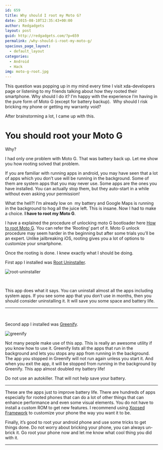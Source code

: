 ```yaml
---
id: 659
title: Why should I root my Moto G?
date: 2015-08-10T12:35:43+00:00
author: Redgadgets
layout: post
guid: http://redgadgets.com/?p=659
permalink: /why-should-i-root-my-moto-g/
spacious_page_layout:
  - default_layout
categories:
  - Android
  - Hack
img: moto-g-root.jpg
---
```

This question was popping up in my mind every time I visit xda-developers page or listening to my friends talking about how they rooted their smartphone. Why should I do it? I&#8217;m happy with the experience I&#8217;m having in the pure form of Moto G (except for battery backup).  Why should I risk bricking my phone or getting my warranty void?

After brainstorming a lot, I came up with this.

# You should root your Moto G

Why?

I had only one problem with Moto G. That was battery back up. Let me show you how rooting solved that problem.

If you are familiar with running apps in android, you may have seen that a lot of apps which you don&#8217;t use will be running in the background. Some of them are system apps that you may never use. Some apps are the ones you have installed. You can actually stop them, but they auto-start in a while without even asking your permission!

What the hell?! I&#8217;m already low on  my battery and Google Maps is running in the background to hog all the juice left. This is insane. Now I had to make a choice. **I have to root my Moto G**.

I have a explained the procedure of unlocking moto G bootloader here <a href="http://redgadgets.com/how-to-make-your-moto-g-super-awesome/" target="_blank">How to root Moto G</a>. You can refer the &#8216;Rooting&#8217; part of it. Moto G unlock procedure may seem harder in the beginning but after some trials you&#8217;ll be an expert. Unlike jailbreaking iOS, rooting gives you a lot of options to customize your smartphone.

Once the rooting is done. I knew exactly what I should be doing.

First app I installed was <a href="https://play.google.com/store/apps/details?id=com.rootuninstaller.free&hl=en" target="_blank">Root Uninstaller</a>.

<img class="alignnone size-full wp-image-662" src="/wp-content/uploads/2015/08/root-uninstaller.jpg?fit=300%2C533" alt="root-uninstaller" srcset="/wp-content/uploads/2015/08/root-uninstaller.jpg?resize=169%2C300 169w, /wp-content/uploads/2015/08/root-uninstaller.jpg?w=300 300w" sizes="(max-width: 300px) 100vw, 300px" data-recalc-dims="1" />

&nbsp;

This app does what it says. You can uninstall almost all the apps including system apps. If you see some app that you don&#8217;t use in months, then you should consider uninstalling it. It will save you some space and battery life.

* * *

&nbsp;

Second app I installed was <a href="https://play.google.com/store/apps/details?id=com.oasisfeng.greenify&hl=en" target="_blank">Greenify</a>.

<img class="alignnone size-full wp-image-661" src="/wp-content/uploads/2015/08/greenify1.jpg?fit=300%2C533" alt="greenify" srcset="/wp-content/uploads/2015/08/greenify1.jpg?resize=169%2C300 169w, /wp-content/uploads/2015/08/greenify1.jpg?w=300 300w" sizes="(max-width: 300px) 100vw, 300px" data-recalc-dims="1" />

Not many people make use of this app. This is really an awesome utility if you know how to use it. Greenify lists all the apps that run in the background and lets you stops any app from running in the background. The app you stopped in Greenify will not run again unless you start it. And when you exit the app, it will be stopped from running in the background by Greenify. This app almost doubled my battery life!

Do not use an autokiller. That will not help save your battery.

* * *

These are the apps just to improve battery life. There are hundreds of apps especially for rooted phones that can do a lot of other things that can enhance performance and even some visual elements. You do not have to install a custom ROM to get new features. I recommend using <a href="http://redgadgets.com/how-to-make-your-moto-g-super-awesome/" target="_blank">Xposed Framework</a> to customize your phone the way you want it to be.

Finally, it&#8217;s good to root your android phone and use some tricks to get things done. Do not worry about bricking your phone, you can always un-brick it. Go root your phone now and let me know what cool thing you did with it.

* * *